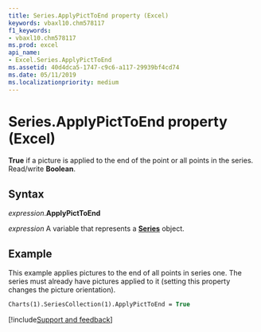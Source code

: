 ```yaml
---
title: Series.ApplyPictToEnd property (Excel)
keywords: vbaxl10.chm578117
f1_keywords:
- vbaxl10.chm578117
ms.prod: excel
api_name:
- Excel.Series.ApplyPictToEnd
ms.assetid: 40d4dca5-1747-c9c6-a117-29939bf4cd74
ms.date: 05/11/2019
ms.localizationpriority: medium
---
```



# Series.ApplyPictToEnd property (Excel)

**True** if a picture is applied to the end of the point or all points in the series. Read/write **Boolean**.


## Syntax

_expression_.**ApplyPictToEnd**

_expression_ A variable that represents a **[Series](Excel.Series(object).md)** object.


## Example

This example applies pictures to the end of all points in series one. The series must already have pictures applied to it (setting this property changes the picture orientation).

```vb
Charts(1).SeriesCollection(1).ApplyPictToEnd = True
```



[!include[Support and feedback](~/includes/feedback-boilerplate.md)]